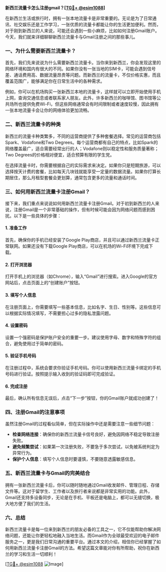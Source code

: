 **新西兰流量卡怎么注册gmail？[[TG💪+ @esim1088](https://t.me/s/esim1088)]**

在新西兰生活或旅行时，拥有一张本地流量卡是非常重要的。无论是为了日常通讯、社交娱乐还是工作学习，一张优质的流量卡都能让你的生活更加便利。然而，对于刚到新西兰的人来说，可能还会遇到一些小麻烦，比如如何注册Gmail账户。今天，我们就来详细聊聊新西兰流量卡与Gmail注册之间的那些事儿。

### 一、为什么需要新西兰流量卡？

首先，我们先来说说为什么需要新西兰流量卡。当你来到新西兰，你会发现这里的网络环境和国内有很大的不同。如果你没有一张当地的SIM卡，可能会遇到信号差、通话费用高、数据流量昂贵等问题。而新西兰的流量卡，不仅价格实惠，而且覆盖范围广，能够满足你在日常生活中的各种需求。

例如，你可以在机场购买一张新西兰本地的流量卡，这样就可以立即开始使用手机上网，查询交通信息或者联系家人朋友。此外，许多新西兰的咖啡馆、图书馆等公共场所也提供免费Wi-Fi，但这些网络通常会有时间限制或者速度较慢，因此拥有一张本地流量卡会让你的网络体验更加流畅。

### 二、新西兰流量卡的种类

新西兰的流量卡种类繁多，不同的运营商提供了多种套餐选择。常见的运营商包括Spark、Vodafone和Two Degrees。每个运营商都有自己的特点，比如Spark的网络覆盖最广，适合需要经常出行的人；Vodafone则以稳定性和服务质量著称；Two Degrees的价格相对便宜，适合预算有限的学生党。

在选择流量卡时，你需要根据自己的实际需求来决定。如果你只是短期旅游，可以选择按天计费的套餐，比如每天几块钱就能享受一定量的数据流量。如果你打算长期居住，那么月租型套餐会更划算，通常包含更多的流量和通话时间。

### 三、如何用新西兰流量卡注册Gmail？

接下来，我们重点来说说如何用新西兰流量卡注册Gmail。对于初到新西兰的人来说，注册Gmail是一个非常基础的操作，但有时候可能会因为网络问题而感到困扰。以下是一些具体的步骤：

#### 1. 准备工作

首先，确保你的手机已经安装了Google Play商店，并且可以通过新西兰流量卡正常联网。如果还没有下载Google Play商店，可以在机场的Wi-Fi环境下完成下载。

#### 2. 打开浏览器

打开手机上的浏览器（如Chrome），输入“Gmail”进行搜索。进入Google的官方网站后，点击页面上的“创建账户”按钮。

#### 3. 填写个人信息

在注册页面上，你需要填写一些基本信息，比如名字、生日、性别等。这些信息可以根据实际情况填写，不需要担心过多的隐私泄露问题。

#### 4. 设置密码

设置一个强密码是保护账户安全的重要一步。建议使用字母、数字和特殊字符的组合，避免使用过于简单的密码。

#### 5. 验证手机号码

在注册过程中，系统会要求你验证手机号码。你可以使用新西兰流量卡绑定的手机号码进行验证。按照提示输入收到的验证码即可完成验证。

#### 6. 完成注册

最后，确认所有信息无误后，点击“下一步”按钮，你的Gmail账户就成功创建了！

### 四、注册Gmail的注意事项

虽然注册Gmail的过程看似简单，但在实际操作中还是需要注意一些细节问题：

- **检查网络连接**：确保你的新西兰流量卡信号良好，避免因网络不稳定导致注册失败。
- **避免频繁尝试**：如果第一次注册失败，不要急于多次尝试，以免被系统判定为异常行为。
- **保护个人信息**：填写个人信息时要谨慎，不要随意透露敏感信息。

### 五、新西兰流量卡与Gmail的完美结合

拥有一张新西兰流量卡后，你可以随时随地通过Gmail收发邮件、管理日程、存储文件等。这对于留学生、工作者以及旅行者来说都是非常实用的功能。此外，Gmail还支持多设备同步，无论是在手机、平板还是电脑上，都可以无缝切换，极大地方便了我们的生活。

### 六、总结

新西兰流量卡是每一位来到新西兰的朋友必备的工具之一，它不仅能帮助你解决网络问题，还能让你更轻松地融入当地生活。而Gmail作为全球最受欢迎的电子邮件服务之一，更是我们日常沟通的重要平台。通过本文的介绍，相信你已经掌握了如何用新西兰流量卡注册Gmail的方法。希望这篇文章能对你有所帮助，祝你在新西兰的学习和生活一切顺利！

[[TG💪+ @esim1088](https://t.me/s/esim1088) ![Image](https://i.postimg.cc/4NQfJmqS/Snipaste-2025-05-13-00-14-12.png)]